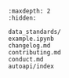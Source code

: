 ```{include} ../README.md
```

```{toctree}
:maxdepth: 2
:hidden:

data_standards/
example.ipynb
changelog.md
contributing.md
conduct.md
autoapi/index
```